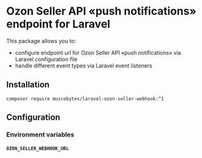 # Ozon Seller API «push notifications» endpoint for Laravel

This package allows you to:
 - configure endpoint url for Ozon Seller API «push notifications» via Laravel configuration file
 - handle different event types via Laravel event listeners

## Installation

```shell
composer require muscobytes/laravel-ozon-seller-webhook:^1
```

## Configuration

### Environment variables

#### `OZON_SELLER_WEBHOOK_URL`

